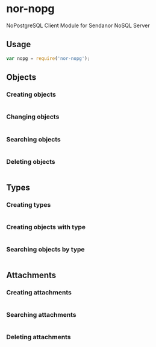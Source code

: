 nor-nopg
========

NoPostgreSQL Client Module for Sendanor NoSQL Server

Usage
-----

```javascript
var nopg = require('nor-nopg');
```

Objects
-------

### Creating objects

```javascript
```

### Changing objects

```javascript
```

### Searching objects

```javascript
```

### Deleting objects

```javascript
```

Types
-----

### Creating types

```javascript
```

### Creating objects with type

```javascript
```

### Searching objects by type

```javascript
```

Attachments
-----------

### Creating attachments

```javascript
```

### Searching attachments

```javascript
```

### Deleting attachments

```javascript
```

